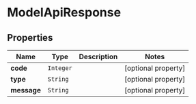 

# ModelApiResponse


## Properties

Name | Type | Description | Notes
------------ | ------------- | ------------- | -------------
**code** | `Integer` |  |  [optional property]
**type** | `String` |  |  [optional property]
**message** | `String` |  |  [optional property]






